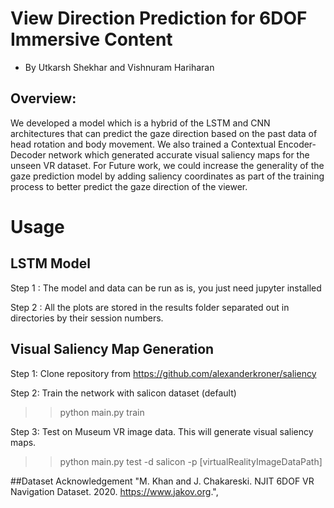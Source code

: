 # View Direction Prediction for 6DOF Immersive Content
- By Utkarsh Shekhar and Vishnuram Hariharan

## Overview:
We developed a model which is a hybrid of the LSTM and CNN architectures that can predict the gaze direction based on the past data of head rotation and body movement. 
We also trained a Contextual Encoder-Decoder network which generated accurate visual saliency maps for the unseen VR dataset. For Future work, we could increase the generality of the gaze prediction model by adding saliency coordinates as part of the training process to better predict the gaze direction of the viewer. 


# Usage
## LSTM Model
Step 1 : The model and data can be run as is, you just need jupyter installed

Step 2 : All the plots are stored in the results folder separated out in directories by their session numbers.


## Visual Saliency Map Generation
Step 1: Clone repository from https://github.com/alexanderkroner/saliency 

Step 2: Train the network with salicon dataset (default)
>> python main.py train

Step 3: Test on Museum VR image data. This will generate visual saliency maps.
>> python main.py test -d salicon -p [virtualRealityImageDataPath]
  
##Dataset Acknowledgement 
"M. Khan and J. Chakareski. NJIT 6DOF VR Navigation Dataset. 2020. https://www.jakov.org.",
